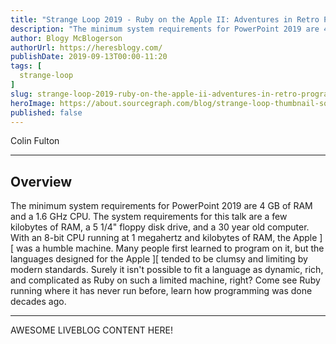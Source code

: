 ```yaml
---
title: "Strange Loop 2019 - Ruby on the Apple II: Adventures in Retro Programming"
description: "The minimum system requirements for PowerPoint 2019 are 4 GB of RAM and a 1.6 GHz CPU. The system requirements for this talk are a few kilobytes of RAM, a 5 1/4\" floppy disk drive, and a 30 year old computer.  With an 8-bit CPU running at 1 megahertz and kilobytes of RAM, the Apple ][ was a humble machine. Many people first learned to program on it, but the languages designed for the Apple ][ tended to be clumsy and limiting by modern standards. Surely it isn't possible to fit a language as dynamic, rich, and complicated as Ruby on such a limited machine, right?  Come see Ruby running where it has never run before, learn how programming was done decades ago."
author: Blogy McBlogerson
authorUrl: https://heresblogy.com/
publishDate: 2019-09-13T00:00-11:20
tags: [
  strange-loop
]
slug: strange-loop-2019-ruby-on-the-apple-ii-adventures-in-retro-programming
heroImage: https://about.sourcegraph.com/blog/strange-loop-thumbnail-square-v2.jpg
published: false
---
```


<div className="container p-0 liveblog-presenters">
  <div className="row m-0">
      <p className=" mr-12 m-0">
        <span className="liveblog-presenters__name">Colin Fulton</span>
        <a href="https://twitter.com/PeterQuines" target="_blank" title="Twitter"><i className="fa fa-twitter pr-2"></i></a>
        <a href="https://github.com/justcolin" target="_blank" title="GitHub"><i className="fa fa-github pr-2"></i></a>
      </p>
  </div>
</div>

---

## Overview

The minimum system requirements for PowerPoint 2019 are 4 GB of RAM and a 1.6 GHz CPU. The system requirements for this talk are a few kilobytes of RAM, a 5 1/4\" floppy disk drive, and a 30 year old computer.  With an 8-bit CPU running at 1 megahertz and kilobytes of RAM, the Apple ][ was a humble machine. Many people first learned to program on it, but the languages designed for the Apple ][ tended to be clumsy and limiting by modern standards. Surely it isn't possible to fit a language as dynamic, rich, and complicated as Ruby on such a limited machine, right?  Come see Ruby running where it has never run before, learn how programming was done decades ago.

---

AWESOME LIVEBLOG CONTENT HERE!

<!-- Note on images
  Images (e.g. my_image.jpg) should be put in the `website/static/blog/strange-loop-2019` directory, with the path to the image in your post being `/blog/strange-loop-2019/my_image.jpg`. If you'd rather host the images somewhere else for ease of use, that's fine too.

  Please also try to keep your images to a reasonable size by:
    - Using JPEG compression, unless image is mostly solid color 
    - JPEG compression set between 60%-80%
    - Resizing the image to be no wider then 750px
    - If PNG, use a tool like ImageOptim (https://imageoptim.com/mac) to optimize the file size

  I suggest re-sizing and compressing all the images in one batch as a last step.
-->  
